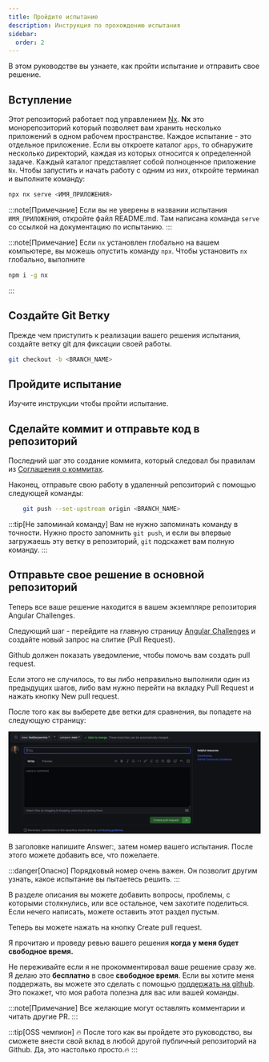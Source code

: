 ```yaml
---
title: Пройдите испытание
description: Инструкция по прохождению испытания
sidebar:
  order: 2
---
```


В этом руководстве вы узнаете, как пройти испытание и отправить свое решение.

## Вступление

Этот репозиторий работает под управлением [Nx](https://nx.dev/getting-started/intro). <b>Nx</b> это монорепозиторий который позволяет вам хранить несколько приложений в одном рабочем пространстве.
Каждое испытание - это отдельное приложение. Если вы откроете каталог `apps`, то обнаружите несколько директорий, каждая из которых относится к определенной задаче. Каждый каталог представляет собой полноценное приложение `Nx`. Чтобы запустить и начать работу с одним из них, откройте терминал и выполните команду:

```bash
npx nx serve <ИМЯ_ПРИЛОЖЕНИЯ>
```

:::note[Примечание]
Если вы не уверены в названии испытания `ИМЯ_ПРИЛОЖЕНИЯ`, откройте файл README.md. Там написана команда `serve` со ссылкой на документацию по испытанию.
:::

:::note[Примечание]
Если `nx` установлен глобально на вашем компьютере, вы можешь опустить команду `npx`.
Чтобы установить `nx` глобально, выполните

```bash
npm i -g nx
```

:::

## Создайте Git Ветку

Прежде чем приступить к реализации вашего решения испытания, создайте ветку git для фиксации своей работы.

```bash
git checkout -b <BRANCH_NAME>
```

## Пройдите испытание

Изучите инструкции чтобы пройти испытание.

## Сделайте коммит и отправьте код в репозиторий

Последний шаг это создание коммита, который следовал бы правилам из [Соглашения о коммитах](https://www.conventionalcommits.org/ru/v1.0.0/).

Наконец, отправьте свою работу в удаленный репозиторий с помощью следующей команды:

```bash
    git push --set-upstream origin <BRANCH_NAME>
```

:::tip[Не запоминай команду]
Вам не нужно запоминать команду в точности. Нужно просто запомнить `git push`, и если вы впервые загружаешь эту ветку в репозиторий, `git` подскажет вам полную команду.
:::

## Отправьте свое решение в основной репозиторий

Теперь все ваше решение находится в вашем экземпляре репозитория Angular Challenges.

Следующий шаг - перейдите на главную страницу [Angular Challenges](https://github.com/tomalaforge/angular-challenges) и создайте новый запрос на слитие (Pull Request).

Github должен показать уведомление, чтобы помочь вам создать pull request.

Если этого не случилось, то вы либо неправильно выполнили один из предыдущих шагов, либо вам нужно перейти на вкладку Pull Request и нажать кнопку <span class="github-success-btn">New pull request.</span>

После того как вы выберете две ветки для сравнения, вы попадете на следующую страницу:

![New pull request screen](../../../../assets/new-pull-request.png)

В заголовке напишите Answer:, затем номер вашего испытания. После этого можете добавить все, что пожелаете.

:::danger[Опасно]
Порядковый номер очень важен. Он позволит другим узнать, какое испытание вы пытаетесь решить.
:::

В разделе описания вы можете добавить вопросы, проблемы, с которыми столкнулись, или все остальное, чем захотите поделиться. Если нечего написать, можете оставить этот раздел пустым.

Теперь вы можете нажать на кнопку <span class="github-success-btn">Create pull request</span>.

Я прочитаю и проведу ревью вашего решения <b>когда у меня будет свободное время.</b>

<p class="important-block">Не переживайте если я не прокомментировал ваше решение сразу же. Я делаю это <b>бесплатно</b> в свое <b>свободное время</b>. Если вы хотите меня поддержать, вы можете это сделать с помощью <a href="https://github.com/sponsors/tomalaforge">поддержать на github</a>. Это покажет, что моя работа полезна для вас или вашей команды.</p>

:::note[Примечание]
Все желающие могут оставлять комментарии и читать другие PR.
:::

:::tip[OSS чемпион]
🔥 После того как вы пройдете это руководство, вы сможете внести свой вклад в любой другой публичный репозиторий на Github. Да, это настолько просто.🔥
:::
